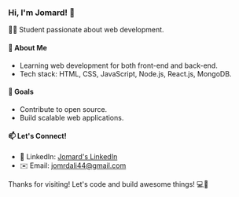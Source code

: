 ### Hi, I'm Jomard! 👋

👨‍💻 Student passionate about web development.

#### 🌱 About Me
- Learning web development for both front-end and back-end.
- Tech stack: HTML, CSS, JavaScript, Node.js, React.js, MongoDB.

#### 🚀 Goals
- Contribute to open source.
- Build scalable web applications.

#### 📫 Let's Connect!
- 💼 LinkedIn: [Jomard's LinkedIn](https://www.linkedin.com/in/jomard-ali-9912b81b2/)
- ✉️ Email: [jomrdali44@gmail.com](mailto:jomrdali44@gmail.com)


Thanks for visiting! Let's code and build awesome things! 💻🚀

